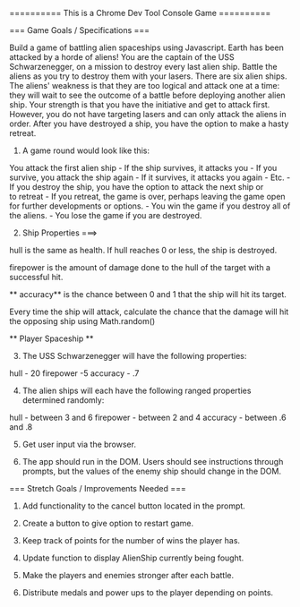 ========== This is a Chrome Dev Tool Console Game ==========


=== Game Goals / Specifications ===


Build a game of battling alien spaceships using Javascript. Earth has been attacked by a horde of aliens! You are the captain of the USS Schwarzenegger, on a mission to destroy every last alien ship. Battle the aliens as you try to destroy them with your lasers. There are six alien ships. The aliens' weakness is that they are too logical and attack one at a time: they will wait to see the outcome of a battle before deploying another alien ship. Your strength is that you have the initiative and get to attack first. However, you do not have targeting lasers and can only attack the aliens in order. After you have destroyed a ship, you have the option to make a hasty retreat.

1. A game round would look like this:

You attack the first alien ship - If the ship survives, it attacks you - If you survive, you attack the ship again - If it survives, it attacks you again - Etc. - If you destroy the ship, you have the option to attack the next ship or to retreat - If you retreat, the game is over, perhaps leaving the game open for further developments or options. - You win the game if you destroy all of the aliens. - You lose the game if you are destroyed.


2. Ship Properties ===>

hull is the same as health. If hull reaches 0 or less, the ship is destroyed.

firepower is the amount of damage done to the hull of the target with a successful hit. 

** accuracy** is the chance between 0 and 1 that the ship will hit its target. 

Every time the ship will attack, calculate the chance that the damage will hit the opposing ship using Math.random()


** Player Spaceship **

3. The USS Schwarzenegger will have the following properties:

hull - 20 firepower -5 accuracy - .7

4. The alien ships will each have the following ranged properties determined randomly:

hull - between 3 and 6 firepower - between 2 and 4 accuracy - between .6 and .8

5. Get user input via the browser.

6. The app should run in the DOM. Users should see instructions through prompts, but the values of the enemy ship should change in the DOM.


=== Stretch Goals / Improvements Needed ===


1. Add functionality to the cancel button located in the prompt.

3. Create a button to give option to restart game.

5. Keep track of points for the number of wins the player has.

7. Update function to display AlienShip currently being fought.

9. Make the players and enemies stronger after each battle.

11. Distribute medals and power ups to the player depending on points.
